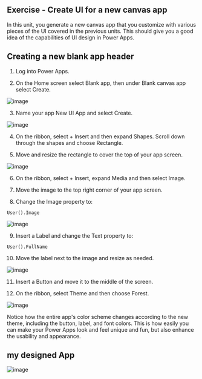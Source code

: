 ##  Exercise - Create UI for a new canvas app

In this unit, you generate a new canvas app that you customize with various pieces of the UI covered in the previous units. This should give you a good idea of the capabilities of UI design in Power Apps.

## Creating a new blank app header

1. Log into Power Apps.

2. On the Home screen select Blank app, then under Blank canvas app select Create.

![image](https://github.com/adeleke123/Power-Platform/assets/51156057/53c7733a-4a4f-4fa4-8d19-6120c15a545b)

3. Name your app New UI App and select Create.

![image](https://github.com/adeleke123/Power-Platform/assets/51156057/489803d1-a8ca-4c2e-ab83-f5bbed6e7e01)

4. On the ribbon, select + Insert and then expand Shapes. Scroll down through the shapes and choose Rectangle.

5. Move and resize the rectangle to cover the top of your app screen.

![image](https://github.com/adeleke123/Power-Platform/assets/51156057/67fc9fa0-5586-43ef-8967-52b3b7351244)

6. On the ribbon, select + Insert, expand Media and then select Image.

7. Move the image to the top right corner of your app screen.

8. Change the Image property to:

```
User().Image
```
![image](https://github.com/adeleke123/Power-Platform/assets/51156057/2829f992-9995-41c7-9229-d83964ee840b)

9. Insert a Label and change the Text property to:

```
User().FullName
```
10. Move the label next to the image and resize as needed.

![image](https://github.com/adeleke123/Power-Platform/assets/51156057/74bf6659-08bd-4fbb-9436-dd6b2c2a995d)

11. Insert a Button and move it to the middle of the screen.

12. On the ribbon, select Theme and then choose Forest.

![image](https://github.com/adeleke123/Power-Platform/assets/51156057/77fc4f76-26ff-4a40-90d3-ec06052cfc32)


Notice how the entire app's color scheme changes according to the new theme, including the button, label, and font colors. This is how easily you can make your Power Apps look and feel unique and fun, but also enhance the usability and appearance.


## my designed App

![image](https://github.com/adeleke123/Power-Platform/assets/51156057/107dc512-b366-4a1b-be2a-9b4b4fccbec5)

